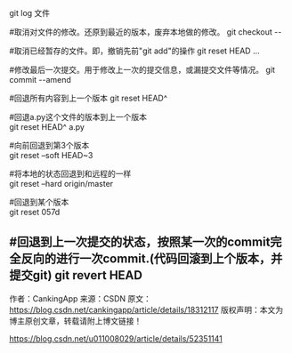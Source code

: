 git log 文件 

#取消对文件的修改。还原到最近的版本，废弃本地做的修改。
git checkout -- <file>

#取消已经暂存的文件。即，撤销先前"git add"的操作
git reset HEAD <file>...

#修改最后一次提交。用于修改上一次的提交信息，或漏提交文件等情况。
git commit --amend

#回退所有内容到上一个版本
git reset HEAD^

#回退a.py这个文件的版本到上一个版本  
git reset HEAD^ a.py  

#向前回退到第3个版本  
git reset –soft HEAD~3  

#将本地的状态回退到和远程的一样  
git reset –hard origin/master  

#回退到某个版本  
git reset 057d  

#回退到上一次提交的状态，按照某一次的commit完全反向的进行一次commit.(代码回滚到上个版本，并提交git)
git revert HEAD
--------------------- 
作者：CankingApp 
来源：CSDN 
原文：https://blog.csdn.net/cankingapp/article/details/18312117 
版权声明：本文为博主原创文章，转载请附上博文链接！


https://blog.csdn.net/u011008029/article/details/52351141